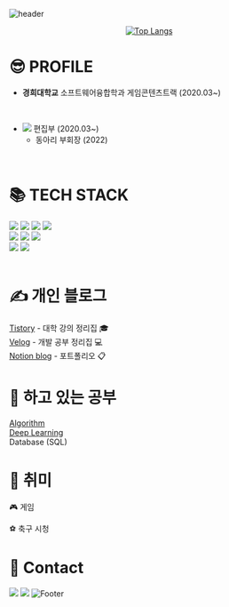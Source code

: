 ![header](https://capsule-render.vercel.app/api?type=soft&color=timeAuto&section=header&text=Hello%20World%20:%29&fontSize=30)

<div align="center">

[![Top Langs](https://github-readme-stats.vercel.app/api/top-langs/?username=tjswodud&layout=compact&theme=dracula&langs_count=7)](https://github.com/anuraghazra/github-readme-stats)

</div>

# 😎 PROFILE
- <b>경희대학교</b> 소프트웨어융합학과 게임콘텐츠트랙 (2020.03~)
<br>

- <a href="https://www.youtube.com/channel/UCoJhIFodUrsH8suAe0kYDzQ"><img src="https://img.shields.io/badge/소융튜브-FF0000?style=flat&logo=youtube"></a> 편집부 (2020.03~)
  - 동아리 부회장 (2022)
<br>

# &#128218; TECH STACK
<div align="left">
<img src="https://img.shields.io/badge/Python-3776AB?style=for-the-badge&logo=Python&logoColor=white">
<img src="https://img.shields.io/badge/C-A8B9CC?style=for-the-badge&logo=C&logoColor=white">
<img src="https://img.shields.io/badge/C++-00599C?style=for-the-badge&logo=C%2B%2B&logoColor=white">
<img src="https://img.shields.io/badge/C%23-239120?style=for-the-badge&logo=C-sharp&logoColor=white">
<br>

<img src="https://img.shields.io/badge/Html-E34F26.svg?&style=for-the-badge&logo=HTML5&logoColor=white"/>
<img src="https://img.shields.io/badge/Css-1572B6.svg?&style=for-the-badge&logo=CSS3&logoColor=white"/>
<img src="https://img.shields.io/badge/Javascript-F7DF1E.svg?&style=for-the-badge&logo=Javascript&logoColor=white"/>
<br>

<img src="https://img.shields.io/badge/Unity-FFFFFF.svg?&style=for-the-badge&logo=Unity&logoColor=black"/>
<img src="https://img.shields.io/badge/Unreal Engine-0E1128.svg?&style=for-the-badge&logo=UnrealEngine&logoColor=white"/>
</div>

<br>

# ✍️ 개인 블로그

[Tistory](https://chukdukdev.tistory.com/) - 대학 강의 정리집 🎓
<br>
[Velog](https://velog.io/@tjswodud) - 개발 공부 정리집 💻
<br>
[Notion blog](https://tjswodud.notion.site/) - 포트폴리오 📋
<br>

# 📖 하고 있는 공부

[Algorithm](https://tjswodud.notion.site/Foundations-of-Algorithms-83ea5a52233e4120bb6b8b9845c7bec7)
<br>
[Deep Learning](https://velog.io/@tjswodud/%EB%94%A5%EB%9F%AC%EB%8B%9D-01.-%EC%84%A0%ED%98%95-%ED%9A%8C%EA%B7%80-Linear-Regression)
<br>
Database (SQL)

# &#127955; 취미

🎮 게임
<br>

⚽ 축구 시청
<br>


# 🔗 Contact

<a href="https://www.instagram.com/jae_young.02" target="_blank"><img src="https://img.shields.io/badge/jae_young.02-white?style=round-square&logo=Instagram&logoColor=E4405F"/></a>
<a href="mailto:tjswodud85@gmail.com" target="_blank"><img src="https://img.shields.io/badge/Gmail-F07C3E?style=round-square&logo=Gmail&logoColor=EA4335"/></a>
![Footer](https://capsule-render.vercel.app/api?type=waving&color=auto&height=200&section=footer)
